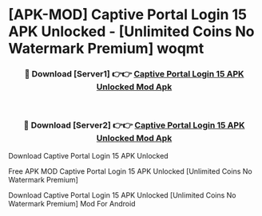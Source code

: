 # [APK-MOD] Captive Portal Login 15 APK Unlocked - [Unlimited Coins No Watermark Premium] woqmt



<div align="center">
<h3>🔴 Download [Server1] 👉👉 <a href="https://momento.my/?title=Captive_Portal_Login_15_APK_Unlocked">Captive Portal Login 15 APK Unlocked Mod Apk</a></h3><br>

<h3>🔴 Download [Server2] 👉👉 <a href="https://momento.my/?title=Captive_Portal_Login_15_APK_Unlocked">Captive Portal Login 15 APK Unlocked Mod Apk</a></h3>
</div>



Download Captive Portal Login 15 APK Unlocked 

Free APK MOD Captive Portal Login 15 APK Unlocked [Unlimited Coins No Watermark Premium]

Download Captive Portal Login 15 APK Unlocked [Unlimited Coins No Watermark Premium] Mod For Android
